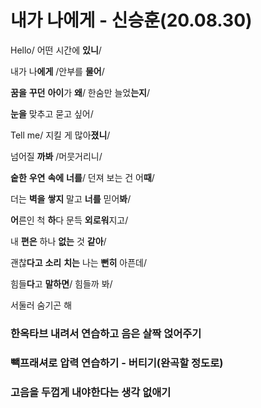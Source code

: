 # 내가 나에게 - 신승훈(20.08.30)

Hello/ 어떤 시간에 **있니**/

내가 나**에게** /안부를 **물어**/

**꿈을** **꾸던** **아이**가 **왜**/ 한숨만 늘었**는지**/

**눈을** 맞추고 묻고 싶어/



Tell me/ 지킬 게 많아**졌니**/

넘어질 **까봐** /머뭇거리니/

**숱한** **우연** **속에** **너를**/ 던져 보는 건 어**때**/

더는 **벽을** **쌓지** 말고 **너를** 믿어**봐**/



**어**른인 척 **하**다 문득 **외로워**지고/

내 **편은** 하나 **없는** 것 **같아**/

괜찮**다고** **소리** **치는** 나는 **뻔히** 아픈데/ 

힘들**다**고 **말하면**/ 힘들까 봐/

서둘러 숨기곤 해 



### 한옥타브 내려서 연습하고 음은 살짝 얹어주기

### 빽프래셔로 압력 연습하기 - 버티기(완곡할 정도로)

### 고음을 두껍게 내야한다는 생각 없애기

